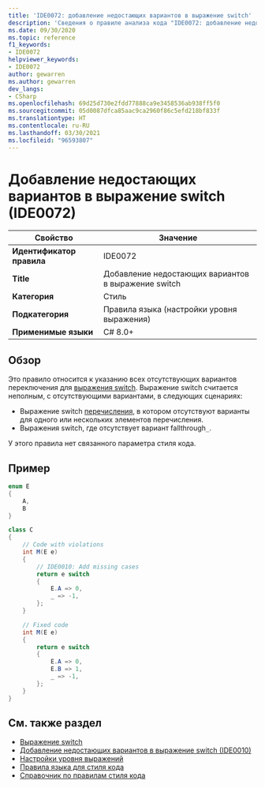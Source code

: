 ```yaml
---
title: 'IDE0072: добавление недостающих вариантов в выражение switch'
description: 'Сведения о правиле анализа кода "IDE0072: добавление недостающих вариантов в выражение switch"'
ms.date: 09/30/2020
ms.topic: reference
f1_keywords:
- IDE0072
helpviewer_keywords:
- IDE0072
author: gewarren
ms.author: gewarren
dev_langs:
- CSharp
ms.openlocfilehash: 69d25d730e2fdd77888ca9e3458536ab938ff5f0
ms.sourcegitcommit: 05d0087dfca85aac9ca2960f86c5efd218bf833f
ms.translationtype: HT
ms.contentlocale: ru-RU
ms.lasthandoff: 03/30/2021
ms.locfileid: "96593807"
---
```

# <a name="add-missing-cases-to-switch-expression-ide0072"></a>Добавление недостающих вариантов в выражение switch (IDE0072)

|Свойство|Значение|
|-|-|
| **Идентификатор правила** | IDE0072 |
| **Title** | Добавление недостающих вариантов в выражение switch |
| **Категория** | Стиль |
| **Подкатегория** | Правила языка (настройки уровня выражения) |
| **Применимые языки** | C# 8.0+ |

## <a name="overview"></a>Обзор

Это правило относится к указанию всех отсутствующих вариантов переключения для [выражения switch](../../../csharp/language-reference/operators/switch-expression.md). Выражение switch считается неполным, с отсутствующими вариантами, в следующих сценариях:

- Выражение switch [перечисления](../../../csharp/language-reference/builtin-types/enum.md), в котором отсутствуют варианты для одного или нескольких элементов перечисления.
- Выражения switch, где отсутствует вариант fallthrough`_`.

У этого правила нет связанного параметра стиля кода.

## <a name="example"></a>Пример

```csharp
enum E
{
    A,
    B
}

class C
{
    // Code with violations
    int M(E e)
    {
        // IDE0010: Add missing cases
        return e switch
        {
            E.A => 0,
            _ => -1,
        };
    }

    // Fixed code
    int M(E e)
    {
        return e switch
        {
            E.A => 0,
            E.B => 1,
            _ => -1,
        };
    }
}
```

## <a name="see-also"></a>См. также раздел

- [Выражение switch](../../../csharp/language-reference/operators/switch-expression.md)
- [Добавление недостающих вариантов в выражение switch (IDE0010)](ide0010.md)
- [Настройки уровня выражений](expression-level-preferences.md)
- [Правила языка для стиля кода](language-rules.md)
- [Справочник по правилам стиля кода](index.md)
